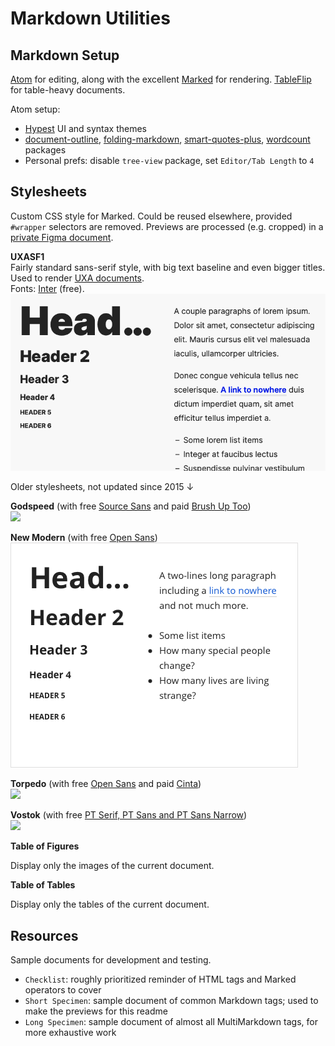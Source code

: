 # Markdown Utilities

## Markdown Setup

[Atom](https://atom.io/) for editing, along with the excellent [Marked](https://marked2app.com/) for rendering.
[TableFlip](TableFlip) for table-heavy documents.

Atom setup:

- [Hypest](https://hector.me/hypest-atom) UI and syntax themes
- [document-outline](https://atom.io/packages/document-outline), [folding-markdown](https://atom.io/packages/folding-markdown), [smart-quotes-plus](https://atom.io/packages/smart-quotes-plus), [wordcount](https://atom.io/packages/wordcount) packages
- Personal prefs: disable `tree-view` package, set `Editor/Tab Length` to `4`

## Stylesheets

Custom CSS style for Marked. Could be reused elsewhere, provided `#wrapper` selectors are removed.
Previews are processed (e.g. cropped) in a [private Figma document](https://www.figma.com/file/lLZWGpxAc71dB5p8mI8Lkn/Markdown-Utilities).

**UXASF1**  
Fairly standard sans-serif style, with big text baseline and even bigger titles. Used to render [UXA documents](https://github.com/nWODT-Cobalt/uxa).  
Fonts: [Inter](https://rsms.me/inter/) (free).  
![](previews/UXASF1.png)

Older stylesheets, not updated since 2015 ↓

**Godspeed** (with free [Source Sans](https://fonts.google.com/specimen/Source+Sans+Pro) and paid [Brush Up Too](https://www.myfonts.com/fonts/pintassilgo/brush-up/too/))  
![](previews/godspeed.png)

**New Modern** (with free [Open Sans](https://fonts.google.com/specimen/Open+Sans))  
![](previews/new-modern.png)

**Torpedo** (with free [Open Sans](https://fonts.google.com/specimen/Open+Sans) and paid [Cinta](https://www.myfonts.com/fonts/tipo-pepel/cinta/))  
![](previews/torpedo.png)

**Vostok** (with free [PT Serif, PT Sans and PT Sans Narrow](https://company.paratype.com/pt-sans-pt-serif))  
![](previews/vostok.png)

**Table of Figures**

Display only the images of the current document.

**Table of Tables**

Display only the tables of the current document.

## Resources

Sample documents for development and testing.

- `Checklist`: roughly prioritized reminder of HTML tags and Marked operators to cover
- `Short Specimen`: sample document of common Markdown tags; used to make the previews for this readme
- `Long Specimen`: sample document of almost all MultiMarkdown tags, for more exhaustive work
